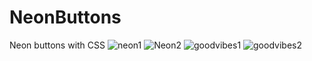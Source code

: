 # NeonButtons
Neon buttons with CSS
![neon1](https://user-images.githubusercontent.com/62290347/167226057-bda9ae2e-ba80-46de-bcd9-bab68d98a1bd.png)
![Neon2](https://user-images.githubusercontent.com/62290347/167226059-6742ce04-45c7-48c3-95ff-eda0d57715b9.png)
![goodvibes1](https://user-images.githubusercontent.com/62290347/167226063-677c6a26-03a2-4f46-b042-028b12a55532.png)
![goodvibes2](https://user-images.githubusercontent.com/62290347/167226066-18e49ddc-8ba4-4b66-8e71-0904ff88c4b1.png)
